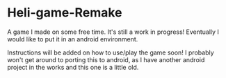 # Heli-game-Remake
A game I made on some free time. It's still a work in progress! Eventually I would like to put it in an android environment.

Instructions will be added on how to use/play the game soon! I probably won't get around to porting this to android, as I have another android project in the works and this one is a little old.
